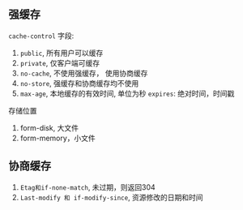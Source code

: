 ## 强缓存

`cache-control` 字段:
  1. `public`,  所有用户可以缓存
  2. `private`, 仅客户端可缓存
  3. `no-cache`, 不使用强缓存， 使用协商缓存
  4. `no-store`, 强缓存和协商缓存均不使用
  5. `max-age`, 本地缓存的有效时间, 单位为秒
`expires`: 绝对时间，时间戳

存储位置
  1. form-disk,  大文件
  2. form-memory，小文件

## 协商缓存

1. `Etag和if-none-match`, 未过期，则返回304
2. `Last-modify 和 if-modify-since`,  资源修改的日期和时间

